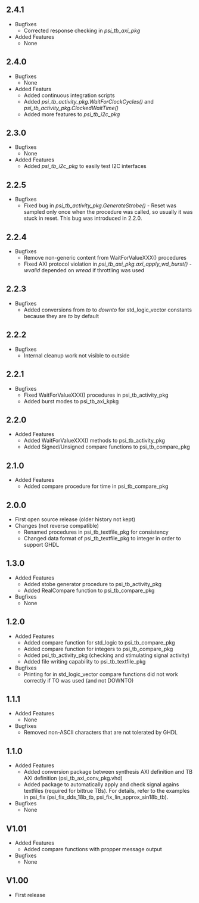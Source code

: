 ## 2.4.1

* Bugfixes
  * Corrected response checking in *psi\_tb\_axi\_pkg*
* Added Features 
  * None

## 2.4.0

* Bugfixes
  * None
* Added Featurs
  * Added continuous integration scripts
  * Added *psi\_tb\_activity\_pkg.WaitForClockCycles()* and *psi\_tb\_activity\_pkg.ClockedWaitTime()*
  * Added more features to *psi\_tb\_i2c\_pkg*

## 2.3.0

* Bugfixes
  * None
* Added Features
  * Added *psi\_tb\_i2c\_pkg* to easily test I2C interfaces

## 2.2.5

* Bugfixes
  * Fixed bug in *psi\_tb\_activity\_pkg.GenerateStrobe()* - Reset was sampled only once when the procedure was called, so usually it was stuck in reset. This bug was introduced in 2.2.0.

## 2.2.4

* Bugfixes
  * Remove non-generic content from WaitForValueXXX() procedures 
  * Fixed AXI protocol violation in *psi\_tb\_axi\_pkg.axi\_apply\_wd\_burst()* - *wvalid* depended on *wread* if throttling was used

## 2.2.3

* Bugfixes
  * Added conversions from *to* to *downto* for std\_logic\_vector constants because they are *to* by default
  
## 2.2.2

* Bugfixes
  * Internal cleanup work not visible to outside

## 2.2.1

* Bugfixes
  * Fixed WaitForValueXXX() procedures in psi\_tb\_activity\_pkg
  * Added burst modes to psi\_tb\_axi\_kpkg

## 2.2.0

* Added Features
  * Added WaitForValueXXX() methods to psi\_tb\_activity\_pkg
  * Added Signed/Unsigned compare functions to psi\_tb\_compare\_pkg

## 2.1.0

* Added Features
  * Added compare procedure for time in psi\_tb\_compare\_pkg

## 2.0.0

* First open source release (older history not kept)
* Changes (not reverse compatible)
  * Renamed procedures in psi\_tb\_textfile\_pkg for consistency
  * Changed data format of psi\_tb\_textfile\_pkg to integer in order to support GHDL

## 1.3.0

* Added Features
  * Added stobe generator procedure to psi\_tb\_activity\_pkg
  * Added RealCompare function to psi\_tb\_compare\_pkg
* Bugfixes
  * None

## 1.2.0

* Added Features
  * Added compare function for std\_logic to psi\_tb\_compare\_pkg
  * Added compare function for integers to psi\_tb\_compare\_pkg
  * Added psi\_tb\_activity\_pkg (checking and stimulating signal activity)
  * Added file writing capability to psi\_tb\_textfile\_pkg
* Bugfixes
  * Printing for in std\_logic\_vector compare functions did not work correctly if TO was used (and not DOWNTO)

## 1.1.1

* Added Features
  * None
* Bugfixes
  * Removed non-ASCII characters that are not tolerated by GHDL

## 1.1.0

* Added Features
  * Added conversion package between synthesis AXI definition and TB AXI definition (psi\_tb\_axi\_conv\_pkg.vhd)
  * Added package to automatically apply and check signal agains textfiles (required for bittrue TBs). For details, refer to the examples in psi\_fix (psi\_fix\_dds\_18b\_tb, psi\_fix\_lin\_approx\_sin18b\_tb).
* Bugfixes
  * None

## V1.01

* Added Features
  * Added compare functions with propper message output
* Bugfixes
  * None

## V1.00
* First release